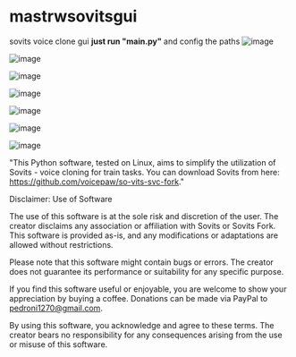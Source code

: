 # mastrwsovitsgui
sovits voice clone gui
**just run "main.py"** and config the paths
![image](https://github.com/masterwix/mastrwsovitsgui/assets/5401263/e7c52026-9913-48d5-be11-f2105ba1d902)

![image](https://github.com/masterwix/mastrwsovitsgui/assets/5401263/1968159a-e84d-432f-a0d9-93a3521710f9)

![image](https://github.com/masterwix/mastrwsovitsgui/assets/5401263/9f86579b-c607-4302-b991-357caa07ce44)

![image](https://github.com/masterwix/mastrwsovitsgui/assets/5401263/fcc75b60-6f71-443d-a5c2-272336dfba0a)

![image](https://github.com/masterwix/mastrwsovitsgui/assets/5401263/a88875f7-1922-4247-a4ee-689e519f6cd8)

![image](https://github.com/masterwix/mastrwsovitsgui/assets/5401263/ab7405cb-ef9d-401a-a172-4584667006dc)

![image](https://github.com/masterwix/mastrwsovitsgui/assets/5401263/4b94e319-e0ed-46fb-8d41-29fa23cd24ae)









"This Python software, tested on Linux, aims to simplify the utilization of Sovits - voice cloning for train tasks. You can download Sovits from here: https://github.com/voicepaw/so-vits-svc-fork."





Disclaimer: Use of Software

The use of this software is at the sole risk and discretion of the user. The creator disclaims any association or affiliation with Sovits or Sovits Fork. This software is provided as-is, and any modifications or adaptations are allowed without restrictions.

Please note that this software might contain bugs or errors. The creator does not guarantee its performance or suitability for any specific purpose.

If you find this software useful or enjoyable, you are welcome to show your appreciation by buying a coffee. Donations can be made via PayPal to pedroni1270@gmail.com.

By using this software, you acknowledge and agree to these terms. The creator bears no responsibility for any consequences arising from the use or misuse of this software.
